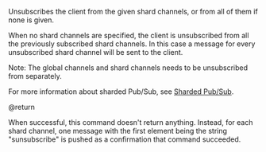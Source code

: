 Unsubscribes the client from the given shard channels, or from all of them if none is given.

When no shard channels are specified, the client is unsubscribed from all the previously subscribed shard channels. 
In this case a message for every unsubscribed shard channel will be sent to the client. 

Note: The global channels and shard channels needs to be unsubscribed from separately.

For more information about sharded Pub/Sub, see [Sharded Pub/Sub](/topics/pubsub#sharded-pubsub).

@return

When successful, this command doesn't return anything.
Instead, for each shard channel, one message with the first element being the string "sunsubscribe" is pushed as a confirmation that command succeeded.
